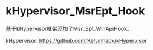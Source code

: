 # kHypervisor_MsrEpt_Hook
基于kHypervisor框架添加了Msr_Ept_WinApiHook。

kHypervisor: https://github.com/Kelvinhack/kHypervisor
